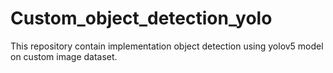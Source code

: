 # Custom_object_detection_yolo
This repository contain implementation object detection using yolov5 model on custom image dataset.
